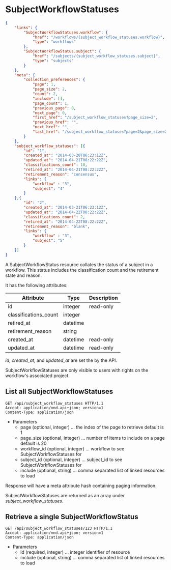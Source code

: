 # SubjectWorkflowStatuses
```json
{
    "links": {
        "SubjectWorkflowStatuses.workflow": {
            "href": "/workflows/{subject_workflow_statuses.workflow}",
            "type": "workflows"
        },
        "SubjectWorkflowStatus.subject": {
            "href": "/subjects/{subject_workflow_statuses.subject}",
            "type": "subjects"
        }
    },
    "meta": {
        "collection_preferences": {
            "page": 1,
            "page_size": 2,
            "count": 2,
            "include": [],
            "page_count": 1,
            "previous_page": 0,
            "next_page": 0,
            "first_href": "/subject_workflow_statuses?page_size=2",
            "previous_href": "",
            "next_href": "",
            "last_href": "/subject_workflow_statuses?page=2&page_size=2"
        }
    },
    "subject_workflow_statuses": [{
        "id": "1",
        "created_at": "2014-03-20T06:23:12Z",
        "updated_at": "2014-04-21T08:22:22Z",
        "classifications_count": 10,
        "retired_at": "2014-04-21T08:22:22Z",
        "retirement_reason": "consensus",
        "links": {
            "workflow" : "3",
            "subject": "4"
        }
    },{
        "id": "2",
        "created_at": "2014-03-21T06:23:12Z",
        "updated_at": "2014-04-22T08:22:22Z",
        "classifications_count": 2,
        "retired_at": "2014-04-22T08:22:22Z",
        "retirement_reason": "blank",
        "links": {
            "workflow" : "3",
            "subject": "5"
        }
    }]
}
```

A SubjectWorkflowStatus resource collates the status of a subject in a workflow.
This status includes the classification count and the retirement state and reason.

It has the following attributes:

Attribute | Type | Description
--------- | ---- | -----------
id | integer | read-only
classifications_count | integer |
retired_at | datetime |
retirement_reason | string |
created_at | datetime | read-only
updated_at | datetime | read-only

*id*, *created_at*, and *updated_at* are set the by the API.

SubjectWorkflowStatuses are
only visible to users with rights on the workflow's associated project.

## List all SubjectWorkflowStatuses
```http
GET /api/subject_workflow_statuses HTTP/1.1
Accept: application/vnd.api+json; version=1
Content-Type: application/json
```

+ Parameters
  + page (optional, integer) ... the index of the page to retrieve default is 1
  + page_size (optional, integer) ... number of items to include on a page default is 20
  + workflow_id (optional, integer) ... workflow to see SubjectWorkflowStatuses for
  + subject_id (optional, integer) ... subject_id to see SubjectWorkflowStatuses for
  + include (optional, string) ... comma separated list of linked resources to load

Response will have a meta attribute hash containing paging
information.

SubjectWorkflowStatuses are returned as an array under *subject_workflow_statuses*.


## Retrieve a single SubjectWorkflowStatus
```http
GET /api/subject_workflow_statuses/123 HTTP/1.1
Accept: application/vnd.api+json; version=1
Content-Type: application/json
```
+ Parameters
    + id (required, integer) ... integer identifier of resource
    + include (optional, string) ... comma separated list of linked resources to load
